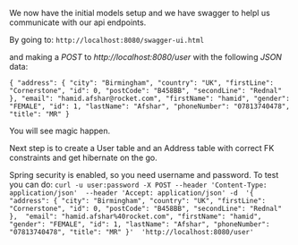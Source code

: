 We now have the initial models setup and we have swagger to helpl us communicate with our api endpoints.

By going to: `http://localhost:8080/swagger-ui.html`

and making a _POST_ to _http://localhost:8080/user_ with the following _JSON_ data: 

`{
  "address": {
    "city": "Birmingham",
    "country": "UK",
    "firstLine": "Cornerstone",
    "id": 0,
    "postCode": "B458BB",
    "secondLine": "Rednal"
  },
  "email": "hamid.afshar@rocket.com",
  "firstName": "hamid",
  "gender": "FEMALE",
  "id": 1,
  "lastName": "Afshar",
  "phoneNumber": "07813740478",
  "title": "MR"
}`

You will see magic happen.

Next step is to create a User table and an Address table with correct FK constraints and get hibernate on the go.

Spring security is enabled, so you need username and password. To test you can do: 
`curl -u user:password -X POST --header 'Content-Type: application/json' 
--header 'Accept: application/json' -d 
'{ "address": { "city": "Birmingham", "country": "UK", "firstLine": "Cornerstone", "id": 0, "postCode": "B458BB", "secondLine": "Rednal" }, 
"email": "hamid.afshar%40rocket.com", "firstName": "hamid", "gender": "FEMALE", "id": 1, "lastName": "Afshar", "phoneNumber": "07813740478", "title": "MR" }' 
'http://localhost:8080/user'`